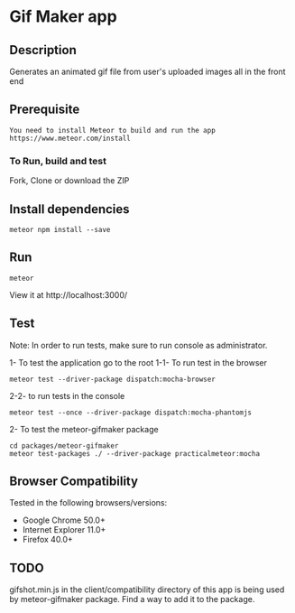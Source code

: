 # Gif Maker app

## Description
Generates an animated gif file from user's uploaded images all in the front end

## Prerequisite
    You need to install Meteor to build and run the app
    https://www.meteor.com/install


### To Run, build and test
Fork, Clone or download the ZIP

## Install dependencies
```range
meteor npm install --save
```
 ## Run
 ```range
 meteor
```
View it at http://localhost:3000/

 ## Test
 Note: In order to run tests, make sure to run console as administrator.

 1- To test the application go to the root
 1-1- To run test in the browser
 ```range
 meteor test --driver-package dispatch:mocha-browser
 ```
 2-2- to run tests in the console
 ```range
 meteor test --once --driver-package dispatch:mocha-phantomjs
 ```
 2- To test the meteor-gifmaker package
 ```range
 cd packages/meteor-gifmaker
 meteor test-packages ./ --driver-package practicalmeteor:mocha
```

## Browser Compatibility
Tested in the following browsers/versions:
* Google Chrome 50.0+
* Internet Explorer 11.0+
* Firefox 40.0+

## TODO
gifshot.min.js in the client/compatibility directory of this app is being used by meteor-gifmaker package. Find a way to add it to the package.
